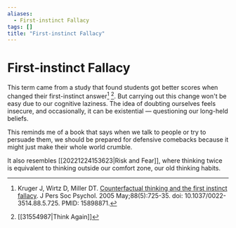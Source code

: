 ```yaml
---
aliases:
  - First-instinct Fallacy
tags: []
title: "First-instinct Fallacy"
---
```


# First-instinct Fallacy

This term came from a study that found students got better scores when changed their first-instinct answer[^1] [^2]. But carrying out this change won't be easy due to our cognitive laziness. The idea of doubting ourselves feels insecure, and occasionally, it can be existential — questioning our long-held beliefs.

This reminds me of a book that says when we talk to people or try to persuade them, we should be prepared for defensive comebacks because it might just make their whole world crumble.

It also resembles [[20221224153623|Risk and Fear]], where thinking twice is equivalent to thinking outside our comfort zone, our old thinking habits.

[^1]: Kruger J, Wirtz D, Miller DT. [Counterfactual thinking and the first instinct fallacy](https://pubmed.ncbi.nlm.nih.gov/15898871/). J Pers Soc Psychol. 2005 May;88(5):725-35. doi: 10.1037/0022-3514.88.5.725. PMID: 15898871.
[^2]: [[31554987|Think Again]]